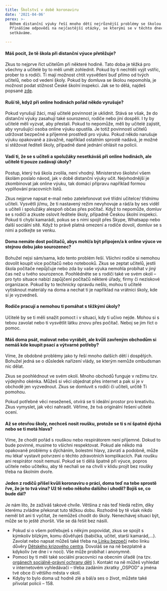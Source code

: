 ```yaml
---
title: Školství v době koronaviru
date: '2021-04-06'
perex: >-
  Během distanční výuky řeší mnoho dětí nejrůznější problémy se školou.
  Přinášíme odpovědi na nejčastější otázky, se kterými se v těchto dnech
  setkáváme.

---
```



<h4>Máš pocit, že tě škola při distanční výuce přetěžuje?</h4><p>Zkus to nejprve říct učitelům při některé hodině. Tato doba je těžká pro všechny a učitelé by to měli umět zohlednit. Pokud by ti nechtěli vyjít vstříc, prober to s rodiči. Ti mají možnost chtít vysvětlení buď přímo od tvých učitelů, nebo od vedení školy. Pokud by domluva se školou nepomohla, je možnost podat stížnost České školní inspekci. Jak se to dělá, najdeš popsané <a href="https://www.csicr.cz/cz/Inspekcni-cinnost-QL/Jak-podavat-stiznosti,-podnety,-petice/Stiznosti,-podnety,-petice" target="_blank">zde</a>.</p><h4>Ruší tě, když při online hodinách pořád někdo vyrušuje?</h4><p>Pokud vyrušují žáci, mají učitelé povinnost je uklidnit. Stává se však, že do distanční výuky zasahují také sourozenci, rodiče nebo jiní dospělí. I ty by učitelé měli vyzvat, aby přestali. Pokud to nepomůže, měli by učitelé zajistit, aby vyrušující osoba online výuku opustila. Je totiž povinností učitelů udržovat bezpečné a příjemné prostředí pro výuku. Pokud někdo narušuje výuku opakovaně a závažně, například ostatním sprostě nadává, je možné si stěžovat řediteli školy, případně dané jednání ohlásit na policii. </p><h4>Vadí ti, že se s učiteli a spolužáky nesetkáváš při online hodinách, ale učitelé ti pouze zadávají úkoly?</h4><p>Postup, který tvá škola zvolila, není vhodný. Ministerstvo školství všem školám poslalo návod, jak v době distanční výuky učit. Nejvhodnější je zkombinovat jak online výuku, tak domácí přípravu například formou vyplňování pracovních listů.</p><p>Zkus nejprve napsat e-mail nebo zatelefonovat své třídní učitelce/ třídnímu učiteli. Vysvětli jí/mu, že ti nastavený režim nevyhovuje a rád/a by ses viděl s učiteli i spolužáky alespoň občas přes počítač. Když to nepomůže, domluv se s rodiči a zkuste oslovit ředitele školy, případně Českou školní inspekci.<br />Pokud ti chybí kamarádi, pokus se s nimi spojit přes Skype, Whatsapp nebo další sociální sítě. Když to právě platná omezení a rodiče dovolí, domluv se s nimi a potkejte se venku.</p><h4>Doma nemáte dost počítačů, abys mohl/a být připojen/a k online výuce ve stejnou dobu jako sourozenec? </h4><p>Bohužel nejsi sám/sama, kdo tento problém řeší. Všichni rodiče si nemohou dovolit koupit více počítačů nebo notebooků. Zkus se zeptat učitelů, jestli škola počítače nepůjčuje nebo zda by vaše výuka nemohla probíhat v jiný čas než u tvého sourozence. Poohlédněte se s rodiči také ve svém okolí – pro tyto situace nabízí zapůjčení počítačů některé úřady, firmy či neziskové organizace. Pokud by to technicky opravdu nešlo, mohou ti učitelé vytisknout materiály na doma a nechat ti je například na vrátnici školy, kde si je vyzvedneš.</p><h4>Rodiče pracují a nemohou ti pomáhat s těžkými úkoly?</h4><p>Učitelé by se ti měli snažit pomoct i v situaci, kdy ti učivo nejde. Mohou si s tebou zavolat nebo ti vysvětlit látku znovu přes počítač. Neboj se jim říct o pomoc.</p><h4>Máš doma psát, malovat nebo vyrábět, ale kvůli zavřeným obchodům si nemáš kde koupit psací a výtvarné potřeby?</h4><p>Víme, že obdobné problémy jako ty řeší mnoho dalších dětí i dospělých. Bohužel jedná se o důsledek nařízení vlády, se kterým nemůže ombudsman nic dělat.</p><p>Zkus se poohlédnout ve svém okolí. Mnoho obchodů funguje v režimu tzv. výdejního okénka. Můžeš si věci objednat přes internet a pak si je v obchodě jen vyzvednout. Zkus se domluvit s rodiči či učiteli, určitě Ti pomohou.</p><p>Pokud potřebné věci neseženeš, otvírá se ti ideální prostor pro kreativitu. Zkus vymyslet, jak věci nahradit. Věříme, že tvá originální řešení učitelé ocení.</p><h4>Až se otevřou školy, nechceš nosit roušku, protože se ti s ní špatně dýchá nebo se ti motá hlava? </h4><p>Víme, že chodit pořád s rouškou nebo respirátorem není příjemné. Dokud to bude povinné, musíme to všichni respektovat. Pokud ale někdo má opakovaně problémy s dýcháním, bolestmi hlavy, závratí a podobně, může mu lékař vystavit potvrzení o těchto zdravotních komplikacích. Pak roušku ani respirátor nosit nemusí. Pokud se ti dělá špatně při výuce, popros učitele nebo učitelku, aby tě nechali se na chvíli v klidu projít bez roušky třeba na školním dvoře.</p><h4>Jeden z rodičů přišel kvůli koronaviru o práci, doma teď na tebe sprostě řve, že je to tvá vina? Už tě nebo někoho dalšího i uhodil? Bojíš se, co bude dál? </h4><p>Je nám líto, že zažíváš takové chvíle. Většina z nás teď hledá režim, díky kterému zvládne překonat tuto těžkou dobu. Rozhodně by tě však nikdo neměl bít ani ti vyčítat, že nemůžeš chodit do školy. Nenechávej situaci být, může se to ještě zhoršit. Vše se dá řešit bez násilí.</p><ul><li>Pokud si o všem potřebuješ s někým popovídat, zkus se spojit s kýmkoliv blízkým, komu důvěřuješ (babička, učitel, starší kamarád,…). Zavolat nebo napsat můžeš také třeba na<a href="https://www.linkabezpeci.cz/" target="_blank"> Linku bezpečí</a> nebo linku důvěry <a href="https://www.ditekrize.cz/pomahame-detem/" target="_blank">Dětského krizového centra</a>. Dovoláš se na ně bezplatně a kdykoliv (ve dne i v noci). Vše může probíhat i anonymně.</li><li>Pomoci by ti měli také sociální pracovníci na obecním úřadě (na tzv. <a title="Otevření do nového okna" href="http://www.pravonadetstvi.cz/deti/tvoje-prava/porusuji-ma-prava/odbor-socialne-pravni-ochrany-deti/" target="_blank">orgánech sociálně-právní ochrany dětí</a>&nbsp;<img alt="" src="typo3/ext/od_linkdesc/icons/external.gif" class="od_linkdesc_icon_external" />). Kontakt na ně můžeš vyhledat v internetovém vyhledávači – třeba zadáním zkratky „OSPOD“ a jména tvé obce či většího města v okolí.</li><li>Kdyby to bylo doma už hodně zlé a bál/a ses o život, můžete také přivolat policii – 158.</li></ul>

